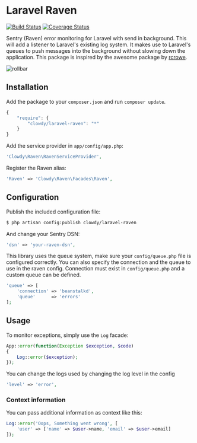 Laravel Raven
=============

[![Build Status](https://travis-ci.org/clowdy/laravel-raven.svg)](https://travis-ci.org/clowdy/laravel-raven)
[![Coverage Status](https://coveralls.io/repos/clowdy/laravel-raven/badge.png)](https://coveralls.io/r/clowdy/laravel-raven)

Sentry (Raven) error monitoring for Laravel with send in background. This will add a listener to Laravel's existing log system. It makes use to Laravel's queues to push messages into the background without slowing down the application. This package is inspired by the awesome package by [rcrowe](https://github.com/rcrowe/Raven).

![rollbar](https://www.getsentry.com/_static/getsentry/images/hero.png)

Installation
------------

Add the package to your `composer.json` and run `composer update`.

```js
{
    "require": {
        "clowdy/laravel-raven": "*"
    }
}
```

Add the service provider in `app/config/app.php`:

```php
'Clowdy\Raven\RavenServiceProvider',
```

Register the Raven alias:

```php
'Raven' => 'Clowdy\Raven\Facades\Raven',
```

Configuration
-------------

Publish the included configuration file:

```bash
$ php artisan config:publish clowdy/laravel-raven
```

And change your Sentry DSN:

```php
'dsn' => 'your-raven-dsn',
```

This library uses the queue system, make sure your `config/queue.php` file is configured correctly. You can also specify the connection and the queue to use in the raven config. Connection must exist in `config/queue.php` and a custom queue can be defined.

```php
'queue' => [
	'connection' => 'beanstalkd',
	'queue'      => 'errors'
];
```

Usage
-----

To monitor exceptions, simply use the `Log` facade:

```php
App::error(function(Exception $exception, $code)
{
    Log::error($exception);
});
```

You can change the logs used by changing the log level in the config

```php	
'level' => 'error',
```

### Context information

You can pass additional information as context like this:

```php
Log::error('Oops, Something went wrong', [
    'user' => ['name' => $user->name, 'email' => $user->email]
]);
```
